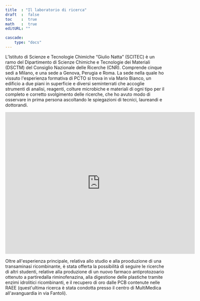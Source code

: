 ```yaml
---
title  : "Il laboratorio di ricerca"  
draft  :  false
toc    :  true
math   :  true
editURL: ""

cascade:
    type: "docs"
---
```


L’Istituto di Scienze e Tecnologie Chimiche “Giulio Natta” (SCITEC) è un ramo del Dipartimento di Scienze Chimiche e Tecnologie dei Materiali (DSCTM) del Consiglio Nazionale delle Ricerche (CNR). Comprende cinque sedi a Milano, e una sede a Genova, Perugia e Roma. 
La sede nella quale ho vissuto l'esperienza formativa di PCTO si trova in via Mario Bianco, un edificio a due piani in superficie e diversi seminterrati che accoglie strumenti di analisi, reagenti, colture microbiche e materiali di ogni tipo per il completo e corretto svolgimento delle ricerche, che ho avuto modo di osservare in prima persona ascoltando le spiegazioni di tecnici, laureandi e dottorandi.

<iframe src="https://www.google.com/maps/embed?pb=!1m18!1m12!1m3!1d79044.50642024049!2d9.169161138322734!3d45.5389600135465!2m3!1f0!2f0!3f0!3m2!1i1024!2i768!4f13.1!3m3!1m2!1s0x4786c6fc827f45c5%3A0xfd94073b5f2502f9!2sVia%20Privata%20Mario%20Bianco%2C%209%2C%2020131%20Milano%20MI!5e0!3m2!1sit!2sit!4v1718741152089!5m2!1sit!2sit" width="600" height="450" style="border:0;" allowfullscreen="" loading="lazy" referrerpolicy="no-referrer-when-downgrade"></iframe>

Oltre all'esperienza principale, relativa allo studio e alla prooduzione di una transaminasi ricombinante, è stata offerta la possibilità di seguire le ricerche di altri studenti, relative alla produzione di un nuovo farmaco antiprotozoario ottenuto a partiredalla riminofenazina, alla digestione delle plastiche tramite enzimi idrolitici ricombinanti, e il recupero di oro dalle PCB contenute nelle RAEE (quest'ultima ricerca è stata condotta presso il centro di MultiMedica all'avanguardia in via Fantoli).